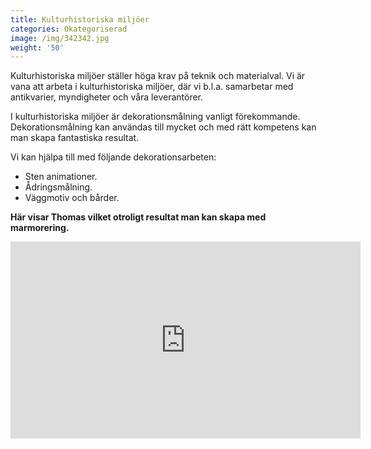 ```yaml
---
title: Kulturhistoriska miljöer
categories: Okategoriserad
image: /img/342342.jpg
weight: '50'
---
```

Kulturhistoriska miljöer ställer höga krav på teknik och materialval. Vi är vana att arbeta i kulturhistoriska miljöer, där vi b.l.a. samarbetar med antikvarier, myndigheter och våra leverantörer.

I kulturhistoriska miljöer är dekorationsmålning vanligt förekommande. Dekorationsmålning kan användas till mycket och med rätt kompetens kan man skapa fantastiska resultat.

Vi kan hjälpa till med följande dekorationsarbeten:

* Sten animationer.
* Ådringsmålning.
* Väggmotiv och bårder.

**Här visar Thomas vilket otroligt resultat man kan skapa med marmorering.**

<iframe width="560" height="315" src="https://www.youtube.com/embed/jNHad_3QKeA?rel=0&amp;controls=0" frameborder="0" allow="autoplay; encrypted-media" allowfullscreen></iframe>
